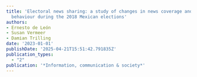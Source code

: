 ```yaml
---
title: 'Electoral news sharing: a study of changes in news coverage and Facebook sharing
  behaviour during the 2018 Mexican elections'
authors:
- Ernesto de León
- Susan Vermeer
- Damian Trilling
date: '2023-01-01'
publishDate: '2025-04-21T15:51:42.791835Z'
publication_types:
  - "2"
publication: '*Information, communication & society*'
---
```

